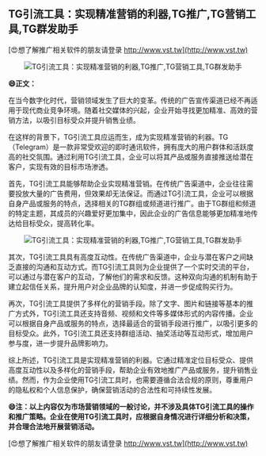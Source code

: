 ## **TG引流工具：实现精准营销的利器,TG推广,TG营销工具,TG群发助手**

[😍想了解推广相关软件的朋友请登录 http://www.vst.tw](http://www.vst.tw)

 <center><img src="https://vst.tw/MP4/tuiguang/png/5.png" alt="TG引流工具：实现精准营销的利器,TG推广,TG营销工具,TG群发助手"></center>

**😄正文：**

在当今数字化时代，营销领域发生了巨大的变革。传统的广告宣传渠道已经不再适用于现代商业竞争环境。随着社交媒体的兴起，企业开始寻找更加精准、高效的营销方法，以吸引目标受众并提升销售业绩。

在这样的背景下，TG引流工具应运而生，成为实现精准营销的利器。TG（Telegram）是一款非常受欢迎的即时通讯软件，拥有庞大的用户群体和活跃度高的社交氛围。通过利用TG引流工具，企业可以将其产品或服务直接推送给潜在客户，实现有效的目标市场渗透。

首先，TG引流工具能够帮助企业实现精准营销。在传统广告渠道中，企业往往需要投放大量的广告费用，但效果却无法保证。而通过TG引流工具，企业可以根据自身产品或服务的特点，选择相关的TG群组或频道进行推广。由于TG群组和频道的特定主题，其成员的兴趣爱好更加集中，因此企业的广告信息能够更加精准地传达给目标受众，提高转化率。

 <center><img src="https://vst.tw/MP4/tuiguang/png/0.png" alt="TG引流工具：实现精准营销的利器,TG推广,TG营销工具,TG群发助手"></center>

其次，TG引流工具具有高度互动性。在传统广告渠道中，企业与潜在客户之间缺乏直接的沟通和互动方式。而TG引流工具则为企业提供了一个实时交流的平台，可以通过与潜在客户的互动，了解他们的需求和反馈。这种双向沟通的机制有助于建立起信任关系，提升用户对企业品牌的认知度，并进一步促成购买行为。

再次，TG引流工具提供了多样化的营销手段。除了文字、图片和链接等基本的推广方式外，TG引流工具还支持音频、视频和文件等多媒体形式的内容传播。企业可以根据自身产品或服务的特点，选择最适合的营销手段进行推广，以吸引更多的目标受众。此外，TG引流工具还支持群组活动、抽奖活动等互动形式，增加用户参与度，进一步提升品牌影响力。

综上所述，TG引流工具是实现精准营销的利器。它通过精准定位目标受众、提供高度互动性以及多样化的营销手段，帮助企业有效地推广产品或服务，提升销售业绩。然而，作为企业使用TG引流工具时，也需要遵循合法合规的原则，尊重用户的隐私权和个人信息保护，确保营销活动的合法性和可持续性发展。

**😄注：以上内容仅为市场营销领域的一般讨论，并不涉及具体TG引流工具的操作和推广策略。企业在使用TG引流工具时，应根据自身情况进行详细分析和决策，并合理合法地开展营销活动。**

[😍想了解推广相关软件的朋友请登录 http://www.vst.tw](http://www.vst.tw)



